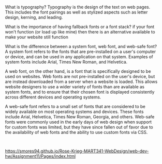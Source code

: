 What is typography?
Typography is the design of the text on web pages. This includes the font pairings as well as stylized aspects such as letter design, kerning, and leading.

What is the importance of having fallback fonts or a font stack? if your font won't function (or load up like mine) then there is an alternative available to make your website still function

What is the difference between a system font, web font, and web-safe font?
A system font refers to the fonts that are pre-installed on a user's computer or device, and can be used in any application on that system. Examples of system fonts include Arial, Times New Roman, and Helvetica.

A web font, on the other hand, is a font that is specifically designed to be used on websites. Web fonts are not pre-installed on the user's device, but are instead downloaded from a server when a website is loaded. This allows website designers to use a wider variety of fonts than are available as system fonts, and to ensure that their chosen font is displayed consistently across different devices and operating systems.

A web-safe font refers to a small set of fonts that are considered to be widely available on most operating systems and devices. These fonts include Arial, Helvetica, Times New Roman, Georgia, and others. Web-safe fonts were commonly used in the early days of web design when support for custom fonts was limited, but they have since fallen out of favor due to the availability of web fonts and the ability to use custom fonts via CSS.



<br>

https://smores94.github.io/Rose-Krieg-MART341-WebDesign/web-dev-hw/Assignment11/Pages/index.html

